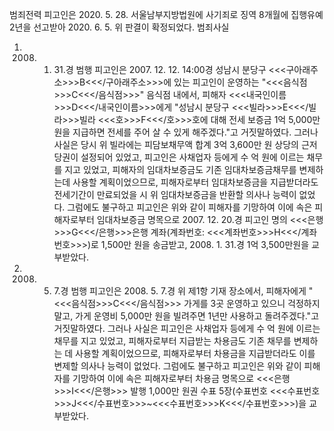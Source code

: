 범죄전력
피고인은 2020. 5. 28. 서울남부지방법원에 사기죄로 징역 8개월에 집행유예 2년을 선고받아 2020. 6. 5. 위 판결이 확정되었다.
범죄사실
1. 2008. 1. 31.경 범행
피고인은 2007. 12. 12. 14:00경 성남시 분당구 <<<구아래주소>>>B<<</구아래주소>>>에 있는 피고인이 운영하는 "<<<음식점>>>C<<</음식점>>>" 음식점 내에서, 피해자 <<<내국인이름>>>D<<</내국인이름>>>에게 "성남시 분당구 <<<빌라>>>E<<</빌라>>>빌라 <<<호>>>F<<</호>>>호에 대해 전세 보증금 1억 5,000만 원을 지급하면 전세를 주어 살 수 있게 해주겠다."고 거짓말하였다. 그러나 사실은 당시 위 빌라에는 피담보채무액 합계 3억 3,600만 원 상당의 근저당권이 설정되어 있었고, 피고인은 사채업자 등에게 수 억 원에 이르는 채무를 지고 있었고, 피해자의 임대차보증금도 기존 임대차보증금채무를 변제하는데 사용할 계획이었으므로, 피해자로부터 임대차보증금을 지급받더라도 전세기간이 만료되었을 시 위 임대차보증금을 반환할 의사나 능력이 없었다.
그럼에도 불구하고 피고인은 위와 같이 피해자를 기망하여 이에 속은 피해자로부터 임대차보증금 명목으로 2007. 12. 20.경 피고인 명의 <<<은행>>>G<<</은행>>>은행 계좌(계좌번호: <<<계좌번호>>>H<<</계좌번호>>>)로 1,500만 원을 송금받고, 2008. 1. 31.경 1억 3,500만원을 교부받았다.
2. 2008. 5. 7.경 범행
피고인은 2008. 5. 7.경 위 제1항 기재 장소에서, 피해자에게 "<<<음식점>>>C<<</음식점>>> 가게를 3곳 운영하고 있으니 걱정하지 말고, 가게 운영비 5,000만 원을 빌려주면 1년만 사용하고 돌려주겠다."고 거짓말하였다. 그러나 사실은 피고인은 사채업자 등에게 수 억 원에 이르는 채무를 지고 있었고, 피해자로부터 지급받는 차용금도 기존 채무를 변제하는 데 사용할 계획이었으므로, 피해자로부터 차용금을 지급받더라도 이를 변제할 의사나 능력이 없었다.
그럼에도 불구하고 피고인은 위와 같이 피해자를 기망하여 이에 속은 피해자로부터 차용금 명목으로 <<<은행>>>I<<</은행>>> 발행 1,000만 원권 수표 5장(수표번호 <<<수표번호>>>J<<</수표번호>>>~<<<수표번호>>>K<<</수표번호>>>)을 교부받았다.